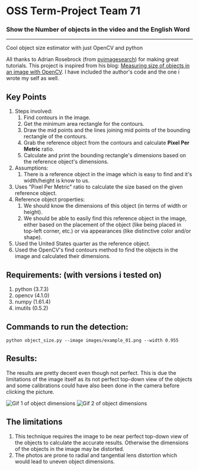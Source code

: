 # OSS Term-Project Team 71
### Show the Number of objects in the video and the English Word
--------------------------
Cool object size estimator with just OpenCV and python

All thanks to Adrian Rosebrock (from [pyimagesearch](https://www.pyimagesearch.com/)) for making
great tutorials. This project is inspired from his blog: [Measuring size of objects in an image with OpenCV](https://www.pyimagesearch.com/2016/03/28/measuring-size-of-objects-in-an-image-with-opencv/). I have included the author's code and the one i wrote my self as well.

## **Key Points**
1. Steps involved:
    1. Find contours in the image.
    2. Get the minimum area rectangle for the contours.
    3. Draw the mid points and the lines joining mid points of the bounding rectangle of the contours.
    4. Grab the reference object from the contours and calculate **Pixel Per Metric** ratio.
    5. Calculate and print the bounding rectangle's dimensions based on the reference object's dimensions.
2. Assumptions:
    1. There is a reference object in the image which is easy to find and it's width/height is know to us.
3. Uses "Pixel Per Metric" ratio to calculate the size based on the given reference object.
4. Reference object properties:
    1. We should know the dimensions of this object (in terms of width or height).
    2. We should be able to easily find this reference object in the image, either based on the placement of the object (like being placed in top-left corner, etc.) or via appearances (like distinctive color and/or shape).
5. Used the United States quarter as the reference object.
6. Used the OpenCV's find contours method to find the objects in the image and calculated their dimensions.

 ## **Requirements: (with versions i tested on)**
 1. python          (3.7.3)
 2. opencv          (4.1.0)
 3. numpy           (1.61.4)
 4. imutils         (0.5.2)

 ## **Commands to run the detection:**
 ```
python object_size.py --image images/example_01.png --width 0.955
```

## **Results:**
The results are pretty decent even though not perfect. This is due the limitations of the image itself as its not perfect top-down view of the objects and some calibrations could have also been done in the camera before clicking the picture.

![Gif 1 of object dimensions](example_01.gif)
![Gif 2 of object dimensions](example_02.gif)


## **The limitations**
1. This technique requires the image to be near perfect top-down view of the objects to calculate the accurate results. Otherwise the dimensions of the objects in the image may be distorted.
2. The photos are prone to radial and tangential lens distortion which would lead to uneven object dimensions.
